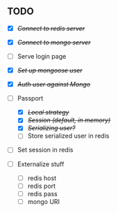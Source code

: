 ## TODO

* [X] ~~*Connect to redis server*~~
* [X] ~~*Connect to mongo server*~~
* [ ] Serve login page
* [X] ~~*Set up mongoose user*~~
* [X] ~~*Auth user against Mongo*~~
* [ ] Passport
  * [X] ~~*Local strategy*~~
  * [X] ~~*Session (default, in memory)*~~
  * [X] ~~*Serializing user?*~~
  * [ ] Store serialized user in redis
* [ ] Set session in redis

* [ ] Externalize stuff
  * [ ] redis host
  * [ ] redis port
  * [ ] redis pass
  * [ ] mongo URI